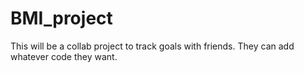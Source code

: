 # BMI_project


This will be a collab project to track goals with friends. 
They can add whatever code they want. 
